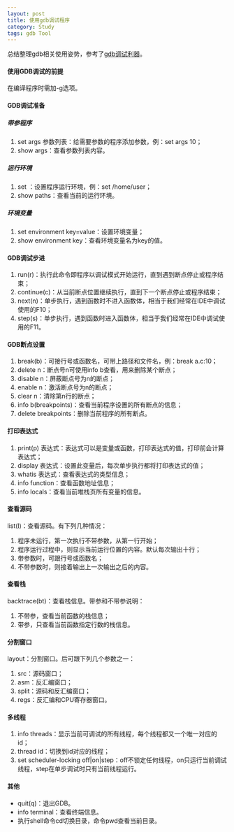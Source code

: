 ```yaml
---
layout: post
title: 使用gdb调试程序
category: Study
tags: gdb Tool
---
```


总结整理gdb相关使用姿势，参考了[gdb调试利器][gdb_link]。

#### 使用GDB调试的前提

在编译程序时需加-g选项。

#### GDB调试准备

##### 带参程序

1. set args 参数列表：给需要参数的程序添加参数，例：set args 10；
2. show args：查看参数列表内容。

##### 运行环境

1. set <path>：设置程序运行环境，例：set /home/user；
2. show paths：查看当前的运行环境。

##### 环境变量

1. set environment key=value：设置环境变量；
2. show environment key：查看环境变量名为key的值。

#### GDB调试步进

1. run(r)：执行此命令即程序以调试模式开始运行，直到遇到断点停止或程序结束；
2. continue(c)：从当前断点位置继续执行，直到下一个断点停止或程序结束；
3. next(n)：单步执行，遇到函数时不进入函数体，相当于我们经常在IDE中调试使用的F10；
4. step(s)：单步执行，遇到函数时进入函数体，相当于我们经常在IDE中调试使用的F11。

#### GDB断点设置

1. break(b)：可接行号或函数名，可带上路径和文件名，例：break a.c:10；
2. delete n：断点号n可使用info b查看，用来删除某个断点；
3. disable n：屏蔽断点号为n的断点；
4. enable n：激活断点号为n的断点；
5. clear n：清除第n行的断点；
6. info b(breakpoints)：查看当前程序设置的所有断点的信息；
7. delete breakpoints：删除当前程序的所有断点。

#### 打印表达式

1. print(p) 表达式：表达式可以是变量或函数，打印表达式的值，打印前会计算表达式；
2. display 表达式：设置此变量后，每次单步执行都将打印表达式的值；
3. whatis 表达式：查看表达式的类型信息；
4. info function：查看函数地址信息；
5. info locals：查看当前堆栈页所有变量的信息。

#### 查看源码

list(l)：查看源码。有下列几种情况：

1. 程序未运行，第一次执行不带参数，从第一行开始；
2. 程序运行过程中，则显示当前运行位置的内容。默认每次输出十行；
3. 带参数时，可跟行号或函数名；
4. 不带参数时，则接着输出上一次输出之后的内容。

#### 查看栈

backtrace(bt)：查看栈信息。带参和不带参说明：

1. 不带参，查看当前函数的栈信息；
2. 带参，只查看当前函数指定行数的栈信息。

#### 分割窗口

layout：分割窗口。后可跟下列几个参数之一：

1. src：源码窗口；
2. asm：反汇编窗口；
3. split：源码和反汇编窗口；
4. regs：反汇编和CPU寄存器窗口。

#### 多线程

1. info threads：显示当前可调试的所有线程，每个线程都又一个唯一对应的id；
2. thread id：切换到id对应的线程；
3. set scheduler-locking off|on|step：off不锁定任何线程，on只运行当前调试线程，step在单步调试时只有当前线程运行。

#### 其他

* quit(q)：退出GDB。
* info terminal：查看终端信息。
* 执行shell命令cd切换目录，命令pwd查看当前目录。

[gdb_link]: http://linuxtools-rst.readthedocs.io/zh_CN/latest/tool/gdb.html
